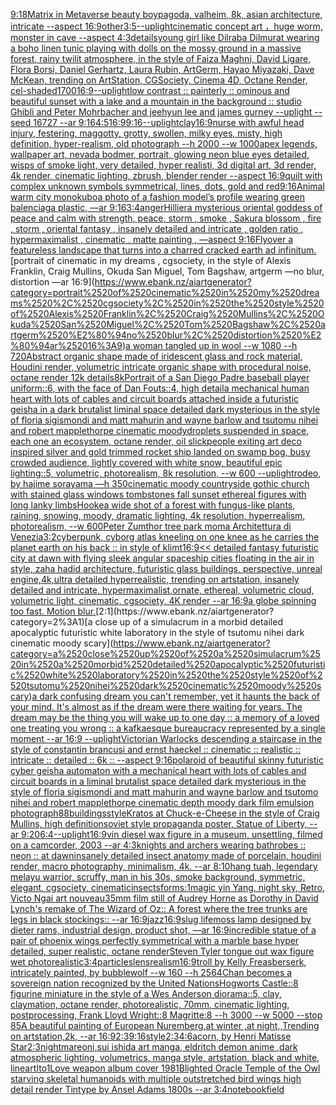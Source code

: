 [9:18](https://www.ebank.nz/aiartgenerator?category=9%3A18)[Matrix in Metaverse beauty boy](https://www.ebank.nz/aiartgenerator?category=Matrix%2520in%2520Metaverse%2520beauty%2520boy)[pagoda, valheim, 8k, asian architecture, intricate --aspect 16:9](https://www.ebank.nz/aiartgenerator?category=pagoda%2C%2520valheim%2C%25208k%2C%2520asian%2520architecture%2C%2520intricate%2520--aspect%252016%3A9)[other](https://www.ebank.nz/aiartgenerator?category=other)[3:5](https://www.ebank.nz/aiartgenerator?category=3%3A5)[--uplight](https://www.ebank.nz/aiartgenerator?category=--uplight)[cinematic concept art ，huge worm, monster in cave  --aspect 4:3](https://www.ebank.nz/aiartgenerator?category=cinematic%2520concept%2520art%2520%EF%BC%8Chuge%2520worm%2C%2520monster%2520in%2520cave%2520%2520--aspect%25204%3A3)[details](https://www.ebank.nz/aiartgenerator?category=details)[young girl like Dilraba Dilmurat wearing a boho linen tunic playing with dolls on the mossy ground in a massive forest, rainy twilit atmosphere, in the style of Faiza Maghni, David Ligare, Flora Borsi, Daniel Gerhartz, Laura Rubin, ArtGerm, Hayao Miyazaki, Dave McKean, trending on ArtStation, CGSociety, Cinema 4D, Octane Render, cel-shaded](https://www.ebank.nz/aiartgenerator?category=young%2520girl%2520like%2520Dilraba%2520Dilmurat%2520wearing%2520a%2520boho%2520linen%2520tunic%2520playing%2520with%2520dolls%2520on%2520the%2520mossy%2520ground%2520in%2520a%2520massive%2520forest%2C%2520rainy%2520twilit%2520atmosphere%2C%2520in%2520the%2520style%2520of%2520Faiza%2520Maghni%2C%2520David%2520Ligare%2C%2520Flora%2520Borsi%2C%2520Daniel%2520Gerhartz%2C%2520Laura%2520Rubin%2C%2520ArtGerm%2C%2520Hayao%2520Miyazaki%2C%2520Dave%2520McKean%2C%2520trending%2520on%2520ArtStation%2C%2520CGSociety%2C%2520Cinema%25204D%2C%2520Octane%2520Render%2C%2520cel-shaded)[1700](https://www.ebank.nz/aiartgenerator?category=1700)[16:9](https://www.ebank.nz/aiartgenerator?category=16%3A9)[--uplight](https://www.ebank.nz/aiartgenerator?category=--uplight)[low contrast :: painterly :: ominous and beautiful sunset with a lake and a mountain in the background :: studio Ghibli and Peter Mohrbacher and jeehyun lee and james gurney --uplight --seed 16727 --ar 9:16](https://www.ebank.nz/aiartgenerator?category=low%2520contrast%2520%3A%3A%2520painterly%2520%3A%3A%2520ominous%2520and%2520beautiful%2520sunset%2520with%2520a%2520lake%2520and%2520a%2520mountain%2520in%2520the%2520background%2520%3A%3A%2520studio%2520Ghibli%2520and%2520Peter%2520Mohrbacher%2520and%2520jeehyun%2520lee%2520and%2520james%2520gurney%2520--uplight%2520--seed%252016727%2520--ar%25209%3A16)[4:5](https://www.ebank.nz/aiartgenerator?category=4%3A5)[16:9](https://www.ebank.nz/aiartgenerator?category=16%3A9)[9:16](https://www.ebank.nz/aiartgenerator?category=9%3A16)[--uplight](https://www.ebank.nz/aiartgenerator?category=--uplight)[clay](https://www.ebank.nz/aiartgenerator?category=clay)[16:9](https://www.ebank.nz/aiartgenerator?category=16%3A9)[nurse with awful head injury, festering, maggotty, grotty, swollen, milky eyes, misty, high definition, hyper-realism, old photograph --h 2000 --w 1000](https://www.ebank.nz/aiartgenerator?category=nurse%2520with%2520awful%2520head%2520injury%2C%2520festering%2C%2520maggotty%2C%2520grotty%2C%2520swollen%2C%2520milky%2520eyes%2C%2520misty%2C%2520high%2520definition%2C%2520hyper-realism%2C%2520old%2520photograph%2520--h%25202000%2520--w%25201000)[apex legends, wallpaper art, nevada bodmer, portrait, glowing neon blue eyes detailed, wisps of smoke light, very detailed, hyper realisti, 3d digital art, 3d render, 4k render, cinematic lighting, zbrush, blender render --aspect 16:9](https://www.ebank.nz/aiartgenerator?category=apex%2520legends%2C%2520wallpaper%2520art%2C%2520nevada%2520bodmer%2C%2520portrait%2C%2520glowing%2520neon%2520blue%2520eyes%2520detailed%2C%2520wisps%2520of%2520smoke%2520light%2C%2520very%2520detailed%2C%2520hyper%2520realisti%2C%25203d%2520digital%2520art%2C%25203d%2520render%2C%25204k%2520render%2C%2520cinematic%2520lighting%2C%2520zbrush%2C%2520blender%2520render%2520--aspect%252016%3A9)[quilt with complex unknown symbols symmetrical, lines, dots, gold and red](https://www.ebank.nz/aiartgenerator?category=quilt%2520with%2520complex%2520unknown%2520symbols%2520symmetrical%2C%2520lines%2C%2520dots%2C%2520gold%2520and%2520red)[9:16](https://www.ebank.nz/aiartgenerator?category=9%3A16)[Animal warm city monokubo](https://www.ebank.nz/aiartgenerator?category=Animal%2520warm%2520city%2520monokubo)[a photo of a fashion model’s profile wearing green balenciaga plastic, —ar 9:16](https://www.ebank.nz/aiartgenerator?category=a%2520photo%2520of%2520a%2520fashion%2520model%E2%80%99s%2520profile%2520wearing%2520green%2520balenciaga%2520plastic%2C%2520%E2%80%94ar%25209%3A16)[3:4](https://www.ebank.nz/aiartgenerator?category=3%3A4)[anger](https://www.ebank.nz/aiartgenerator?category=anger)[Hillier](https://www.ebank.nz/aiartgenerator?category=Hillier)[a mysterious oriental goddess of peace and calm with strength, peace, storm , smoke , Sakura blossom , fire , storm ,  oriental fantasy ,  insanely detailed and intricate , golden ratio , hypermaximalist , cinematic , matte painting , —aspect 9:16](https://www.ebank.nz/aiartgenerator?category=a%2520mysterious%2520oriental%2520goddess%2520of%2520peace%2520and%2520calm%2520with%2520strength%2C%2520peace%2C%2520storm%2520%2C%2520smoke%2520%2C%2520Sakura%2520blossom%2520%2C%2520fire%2520%2C%2520storm%2520%2C%2520%2520oriental%2520fantasy%2520%2C%2520%2520insanely%2520detailed%2520and%2520intricate%2520%2C%2520golden%2520ratio%2520%2C%2520hypermaximalist%2520%2C%2520cinematic%2520%2C%2520matte%2520painting%2520%2C%2520%E2%80%94aspect%25209%3A16)[Flyover a featureless landscape that turns into a charred cracked earth ad infinitum.](https://www.ebank.nz/aiartgenerator?category=Flyover%2520a%2520featureless%2520landscape%2520that%2520turns%2520into%2520a%2520charred%2520cracked%2520earth%2520ad%2520infinitum.)[portrait of cinematic in my dreams , cgsociety, in the style of Alexis Franklin, Craig Mullins, Okuda San Miguel, Tom Bagshaw, artgerm —no blur, distortion —ar 16:9](https://www.ebank.nz/aiartgenerator?category=portrait%2520of%2520cinematic%2520in%2520my%2520dreams%2520%2C%2520cgsociety%2C%2520in%2520the%2520style%2520of%2520Alexis%2520Franklin%2C%2520Craig%2520Mullins%2C%2520Okuda%2520San%2520Miguel%2C%2520Tom%2520Bagshaw%2C%2520artgerm%2520%E2%80%94no%2520blur%2C%2520distortion%2520%E2%80%94ar%252016%3A9)[a woman tangled up in wool --w 1080 --h 720](https://www.ebank.nz/aiartgenerator?category=a%2520woman%2520tangled%2520up%2520in%2520wool%2520--w%25201080%2520--h%2520720)[Abstract organic shape made of iridescent glass and rock material, Houdini render, volumetric intricate organic shape with procedural noise, octane render 12k details](https://www.ebank.nz/aiartgenerator?category=Abstract%2520organic%2520shape%2520made%2520of%2520iridescent%2520glass%2520and%2520rock%2520material%2C%2520Houdini%2520render%2C%2520volumetric%2520intricate%2520organic%2520shape%2520with%2520procedural%2520noise%2C%2520octane%2520render%252012k%2520details)[8k](https://www.ebank.nz/aiartgenerator?category=8k)[Portrait of a San Diego Padre baseball player uniform::6, with the face of Dan Fouts::4, high detail](https://www.ebank.nz/aiartgenerator?category=Portrait%2520of%2520a%2520San%2520Diego%2520Padre%2520baseball%2520player%2520uniform%3A%3A6%2C%2520with%2520the%2520face%2520of%2520Dan%2520Fouts%3A%3A4%2C%2520high%2520detail)[a mechanical human heart with lots of cables and circuit boards attached inside a futuristic geisha in a dark brutalist liminal space detailed dark mysterious in the style of floria sigismondi and matt mahurin and wayne barlow and tsutomu nihei and robert mapplethorpe cinematic moody](https://www.ebank.nz/aiartgenerator?category=a%2520mechanical%2520human%2520heart%2520with%2520lots%2520of%2520cables%2520and%2520circuit%2520boards%2520attached%2520inside%2520a%2520futuristic%2520geisha%2520in%2520a%2520dark%2520brutalist%2520liminal%2520space%2520detailed%2520dark%2520mysterious%2520in%2520the%2520style%2520of%2520floria%2520sigismondi%2520and%2520matt%2520mahurin%2520and%2520wayne%2520barlow%2520and%2520tsutomu%2520nihei%2520and%2520robert%2520mapplethorpe%2520cinematic%2520moody)[droplets suspended in space, each one an ecosystem, octane render, oil slick](https://www.ebank.nz/aiartgenerator?category=droplets%2520suspended%2520in%2520space%2C%2520each%2520one%2520an%2520ecosystem%2C%2520octane%2520render%2C%2520oil%2520slick)[people exiting art deco inspired silver and gold trimmed rocket ship landed on swamp bog, busy crowded audience, lightly covered with white snow, beautiful epic lighting::5, volumetric, photorealism, 8k resolution, --w 600 --uplight](https://www.ebank.nz/aiartgenerator?category=people%2520exiting%2520art%2520deco%2520inspired%2520silver%2520and%2520gold%2520trimmed%2520rocket%2520ship%2520landed%2520on%2520swamp%2520bog%2C%2520busy%2520crowded%2520audience%2C%2520lightly%2520covered%2520with%2520white%2520snow%2C%2520beautiful%2520epic%2520lighting%3A%3A5%2C%2520volumetric%2C%2520photorealism%2C%25208k%2520resolution%2C%2520--w%2520600%2520--uplight)[rodeo, by hajime sorayama —h 350](https://www.ebank.nz/aiartgenerator?category=rodeo%2C%2520by%2520hajime%2520sorayama%2520%E2%80%94h%2520350)[cinematic moody countryside gothic church with stained glass windows tombstones fall sunset ethereal figures with long lanky limbs](https://www.ebank.nz/aiartgenerator?category=cinematic%2520moody%2520countryside%2520gothic%2520church%2520with%2520stained%2520glass%2520windows%2520tombstones%2520fall%2520sunset%2520ethereal%2520figures%2520with%2520long%2520lanky%2520limbs)[Hooke](https://www.ebank.nz/aiartgenerator?category=Hooke)[a wide shot of a forest with fungus-like plants, raining, snowing, moody, dramatic lighting, 4k resolution, hyperrealism, photorealism, --w 600](https://www.ebank.nz/aiartgenerator?category=a%2520wide%2520shot%2520of%2520a%2520forest%2520with%2520fungus-like%2520plants%2C%2520raining%2C%2520snowing%2C%2520moody%2C%2520dramatic%2520lighting%2C%25204k%2520resolution%2C%2520hyperrealism%2C%2520photorealism%2C%2520--w%2520600)[Peter Zumthor tree park moma Architettura di Venezia](https://www.ebank.nz/aiartgenerator?category=Peter%2520Zumthor%2520tree%2520park%2520moma%2520Architettura%2520di%2520Venezia)[3:2](https://www.ebank.nz/aiartgenerator?category=3%3A2)[cyberpunk, cyborg atlas kneeling on one knee as he carries the planet earth on his back :: in style of klimt](https://www.ebank.nz/aiartgenerator?category=cyberpunk%2C%2520cyborg%2520atlas%2520kneeling%2520on%2520one%2520knee%2520as%2520he%2520carries%2520the%2520planet%2520earth%2520on%2520his%2520back%2520%3A%3A%2520in%2520style%2520of%2520klimt)[16:9](https://www.ebank.nz/aiartgenerator?category=16%3A9)[<< detailed fantasy futuristic city at dawn with flying sleek angular spaceship cities floating in the air in style, zaha hadid architecture, futuristic glass buildings, perspective, unreal engine,4k,ultra detailed hyperrealistic, trending on artstation, insanely detailed and intricate, hypermaximalist,ornate, ethereal, volumetric cloud, volumetric light, cinematic, cgsociety, 4K render --ar 16:9](https://www.ebank.nz/aiartgenerator?category=%3C%3C%2520detailed%2520fantasy%2520futuristic%2520city%2520at%2520dawn%2520with%2520flying%2520sleek%2520angular%2520spaceship%2520cities%2520floating%2520in%2520the%2520air%2520in%2520style%2C%2520zaha%2520hadid%2520architecture%2C%2520futuristic%2520glass%2520buildings%2C%2520perspective%2C%2520unreal%2520engine%2C4k%2Cultra%2520detailed%2520hyperrealistic%2C%2520trending%2520on%2520artstation%2C%2520insanely%2520detailed%2520and%2520intricate%2C%2520hypermaximalist%2Cornate%2C%2520ethereal%2C%2520volumetric%2520cloud%2C%2520volumetric%2520light%2C%2520cinematic%2C%2520cgsociety%2C%25204K%2520render%2520--ar%252016%3A9)[a globe spinning too fast. Motion blur.](https://www.ebank.nz/aiartgenerator?category=a%2520globe%2520spinning%2520too%2520fast.%2520Motion%2520blur.)[2:1](https://www.ebank.nz/aiartgenerator?category=2%3A1)[a close up of a simulacrum in a morbid detailed apocalyptic futuristic white laboratory in the style of tsutomu nihei dark cinematic moody scary](https://www.ebank.nz/aiartgenerator?category=a%2520close%2520up%2520of%2520a%2520simulacrum%2520in%2520a%2520morbid%2520detailed%2520apocalyptic%2520futuristic%2520white%2520laboratory%2520in%2520the%2520style%2520of%2520tsutomu%2520nihei%2520dark%2520cinematic%2520moody%2520scary)[a dark confusing dream you can't remember, yet it haunts the back of your mind. It's almost as if the dream were there waiting for years. The dream may be the thing you will wake up to one day :: a memory of a loved one treating you wrong :: a kafkaesque bureaucracy represented by a single moment --ar 16:9 --uplight](https://www.ebank.nz/aiartgenerator?category=a%2520dark%2520confusing%2520dream%2520you%2520can%27t%2520remember%2C%2520yet%2520it%2520haunts%2520the%2520back%2520of%2520your%2520mind.%2520It%27s%2520almost%2520as%2520if%2520the%2520dream%2520were%2520there%2520waiting%2520for%2520years.%2520The%2520dream%2520may%2520be%2520the%2520thing%2520you%2520will%2520wake%2520up%2520to%2520one%2520day%2520%3A%3A%2520a%2520memory%2520of%2520a%2520loved%2520one%2520treating%2520you%2520wrong%2520%3A%3A%2520a%2520kafkaesque%2520bureaucracy%2520represented%2520by%2520a%2520single%2520moment%2520--ar%252016%3A9%2520--uplight)[Victorian Warlocks descending a staircase in the style of constantin brancusi and ernst haeckel :: cinematic :: realistic :: intricate :: detailed :: 6k :: --aspect 9:16](https://www.ebank.nz/aiartgenerator?category=Victorian%2520Warlocks%2520descending%2520a%2520staircase%2520in%2520the%2520style%2520of%2520constantin%2520brancusi%2520and%2520ernst%2520haeckel%2520%3A%3A%2520cinematic%2520%3A%3A%2520realistic%2520%3A%3A%2520intricate%2520%3A%3A%2520detailed%2520%3A%3A%25206k%2520%3A%3A%2520--aspect%25209%3A16)[polaroid of beautiful skinny futuristic cyber geisha automaton with a mechanical heart with lots of cables and circuit boards in a liminal brutalist space detailed dark mysterious in the style of floria sigismondi and matt mahurin and wayne barlow and tsutomo nihei and robert mapplethorpe cinematic depth moody dark film emulsion photograph](https://www.ebank.nz/aiartgenerator?category=polaroid%2520of%2520beautiful%2520skinny%2520futuristic%2520cyber%2520geisha%2520automaton%2520with%2520a%2520mechanical%2520heart%2520with%2520lots%2520of%2520cables%2520and%2520circuit%2520boards%2520in%2520a%2520liminal%2520brutalist%2520space%2520detailed%2520dark%2520mysterious%2520in%2520the%2520style%2520of%2520floria%2520sigismondi%2520and%2520matt%2520mahurin%2520and%2520wayne%2520barlow%2520and%2520tsutomo%2520nihei%2520and%2520robert%2520mapplethorpe%2520cinematic%2520depth%2520moody%2520dark%2520film%2520emulsion%2520photograph)[88](https://www.ebank.nz/aiartgenerator?category=88)[buildings](https://www.ebank.nz/aiartgenerator?category=buildings)[style](https://www.ebank.nz/aiartgenerator?category=style)[Kratos at Chuck-e-Cheese in the style of Craig Mullins, high definition](https://www.ebank.nz/aiartgenerator?category=Kratos%2520at%2520Chuck-e-Cheese%2520in%2520the%2520style%2520of%2520Craig%2520Mullins%2C%2520high%2520definition)[soviet style propaganda poster, Statue of Liberty, --ar 9:20](https://www.ebank.nz/aiartgenerator?category=soviet%2520style%2520propaganda%2520poster%2C%2520Statue%2520of%2520Liberty%2C%2520--ar%25209%3A20)[6:4](https://www.ebank.nz/aiartgenerator?category=6%3A4)[--uplight](https://www.ebank.nz/aiartgenerator?category=--uplight)[16:9](https://www.ebank.nz/aiartgenerator?category=16%3A9)[vin diesel wax figure in a museum, unsettling, filmed on a camcorder, 2003 --ar 4:3](https://www.ebank.nz/aiartgenerator?category=vin%2520diesel%2520wax%2520figure%2520in%2520a%2520museum%2C%2520unsettling%2C%2520filmed%2520on%2520a%2520camcorder%2C%25202003%2520--ar%25204%3A3)[knights and archers wearing bathrobes :: neon :: at dawn](https://www.ebank.nz/aiartgenerator?category=knights%2520and%2520archers%2520wearing%2520bathrobes%2520%3A%3A%2520neon%2520%3A%3A%2520at%2520dawn)[insanely detailed insect anatomy made of porcelain, houdini render, macro photography, minimalism, 4k. --ar 8:10](https://www.ebank.nz/aiartgenerator?category=insanely%2520detailed%2520insect%2520anatomy%2520made%2520of%2520porcelain%2C%2520houdini%2520render%2C%2520macro%2520photography%2C%2520minimalism%2C%25204k.%2520--ar%25208%3A10)[hang tuah, legendary melayu warrior, scruffy, man in his 30s, smoke background, symmetric, elegant, cgsociety, cinematic](https://www.ebank.nz/aiartgenerator?category=hang%2520tuah%2C%2520legendary%2520melayu%2520warrior%2C%2520scruffy%2C%2520man%2520in%2520his%252030s%2C%2520smoke%2520background%2C%2520symmetric%2C%2520elegant%2C%2520cgsociety%2C%2520cinematic)[insects](https://www.ebank.nz/aiartgenerator?category=insects)[forms:1](https://www.ebank.nz/aiartgenerator?category=forms%3A1)[magic yin Yang, night sky, Retro, Victo Ngai art nouveau](https://www.ebank.nz/aiartgenerator?category=magic%2520yin%2520Yang%2C%2520night%2520sky%2C%2520Retro%2C%2520Victo%2520Ngai%2520art%2520nouveau)[35mm film still of Audrey Horne as Dorothy in David Lynch's remake of The Wizard of Oz:: A forest where the tree trunks are legs in black stockings:: --ar 16:9](https://www.ebank.nz/aiartgenerator?category=35mm%2520film%2520still%2520of%2520Audrey%2520Horne%2520as%2520Dorothy%2520in%2520David%2520Lynch%27s%2520remake%2520of%2520The%2520Wizard%2520of%2520Oz%3A%3A%2520A%2520forest%2520where%2520the%2520tree%2520trunks%2520are%2520legs%2520in%2520black%2520stockings%3A%3A%2520--ar%252016%3A9)[jazz](https://www.ebank.nz/aiartgenerator?category=jazz)[16:9](https://www.ebank.nz/aiartgenerator?category=16%3A9)[slug life](https://www.ebank.nz/aiartgenerator?category=slug%2520life)[moss lamp designed by dieter rams, industrial design, product shot, —ar 16:9](https://www.ebank.nz/aiartgenerator?category=moss%2520lamp%2520designed%2520by%2520dieter%2520rams%2C%2520industrial%2520design%2C%2520product%2520shot%2C%2520%E2%80%94ar%252016%3A9)[incredible statue of a pair of phoenix wings perfectly symmetrical with a marble base hyper detailed, super realistic, octane render](https://www.ebank.nz/aiartgenerator?category=incredible%2520statue%2520of%2520a%2520pair%2520of%2520phoenix%2520wings%2520perfectly%2520symmetrical%2520with%2520a%2520marble%2520base%2520hyper%2520detailed%2C%2520super%2520realistic%2C%2520octane%2520render)[Steven Tyler tongue out wax figure wet photorealistic](https://www.ebank.nz/aiartgenerator?category=Steven%2520Tyler%2520tongue%2520out%2520wax%2520figure%2520wet%2520photorealistic)[3:4](https://www.ebank.nz/aiartgenerator?category=3%3A4)[particles](https://www.ebank.nz/aiartgenerator?category=particles)[lens](https://www.ebank.nz/aiartgenerator?category=lens)[realism](https://www.ebank.nz/aiartgenerator?category=realism)[16:9](https://www.ebank.nz/aiartgenerator?category=16%3A9)[troll by Kelly Freas](https://www.ebank.nz/aiartgenerator?category=troll%2520by%2520Kelly%2520Freas)[berserk, intricately painted, by bubblewolf --w 160 --h 256](https://www.ebank.nz/aiartgenerator?category=berserk%2C%2520intricately%2520painted%2C%2520by%2520bubblewolf%2520--w%2520160%2520--h%2520256)[4Chan becomes a sovereign nation recognized by the United Nations](https://www.ebank.nz/aiartgenerator?category=4Chan%2520becomes%2520a%2520sovereign%2520nation%2520recognized%2520by%2520the%2520United%2520Nations)[Hogworts Castle::8 figurine miniature in the style of a Wes Anderson diorama::5, clay, claymation, octane render, photorealistic, 70mm, cinematic lighting, postprocessing, Frank Lloyd Wright::8 Magritte:8 --h 3000 --w 5000 --stop 85](https://www.ebank.nz/aiartgenerator?category=Hogworts%2520Castle%3A%3A8%2520figurine%2520miniature%2520in%2520the%2520style%2520of%2520a%2520Wes%2520Anderson%2520diorama%3A%3A5%2C%2520clay%2C%2520claymation%2C%2520octane%2520render%2C%2520photorealistic%2C%252070mm%2C%2520cinematic%2520lighting%2C%2520postprocessing%2C%2520Frank%2520Lloyd%2520Wright%3A%3A8%2520Magritte%3A8%2520--h%25203000%2520--w%25205000%2520--stop%252085)[A beautiful painting of  European Nuremberg,at winter ,at night,,Trending on artstation,2k, --ar 16:9](https://www.ebank.nz/aiartgenerator?category=A%2520beautiful%2520painting%2520of%2520%2520European%2520Nuremberg%2Cat%2520winter%2520%2Cat%2520night%2C%2CTrending%2520on%2520artstation%2C2k%2C%2520--ar%252016%3A9)[2:3](https://www.ebank.nz/aiartgenerator?category=2%3A3)[9:16](https://www.ebank.nz/aiartgenerator?category=9%3A16)[style](https://www.ebank.nz/aiartgenerator?category=style)[2:3](https://www.ebank.nz/aiartgenerator?category=2%3A3)[4:6](https://www.ebank.nz/aiartgenerator?category=4%3A6)[acorn, by Henri Matisse Star](https://www.ebank.nz/aiartgenerator?category=acorn%2C%2520by%2520Henri%2520Matisse%2520Star)[2:3](https://www.ebank.nz/aiartgenerator?category=2%3A3)[nightmare](https://www.ebank.nz/aiartgenerator?category=nightmare)[oni,sui ishida art manga, eldritch demon anime ,dark atmospheric lighting, volumetrics, manga style, artstation, black and white, lineart](https://www.ebank.nz/aiartgenerator?category=oni%2Csui%2520ishida%2520art%2520manga%2C%2520eldritch%2520demon%2520anime%2520%2Cdark%2520atmospheric%2520lighting%2C%2520volumetrics%2C%2520manga%2520style%2C%2520artstation%2C%2520black%2520and%2520white%2C%2520lineart)[Ito](https://www.ebank.nz/aiartgenerator?category=Ito)[1](https://www.ebank.nz/aiartgenerator?category=1)[Love weapon album cover 1981](https://www.ebank.nz/aiartgenerator?category=Love%2520weapon%2520album%2520cover%25201981)[Blighted Oracle Temple of the Owl starving skeletal humanoids with multiple outstretched bird wings high detail render Tintype by Ansel Adams 1800s --ar 3:4](https://www.ebank.nz/aiartgenerator?category=Blighted%2520Oracle%2520Temple%2520of%2520the%2520Owl%2520starving%2520skeletal%2520humanoids%2520with%2520multiple%2520outstretched%2520bird%2520wings%2520high%2520detail%2520render%2520Tintype%2520by%2520Ansel%2520Adams%25201800s%2520--ar%25203%3A4)[notebook](https://www.ebank.nz/aiartgenerator?category=notebook)[field](https://www.ebank.nz/aiartgenerator?category=field)